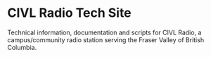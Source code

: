 # CIVL Radio Tech Site
Technical information, documentation and scripts for CIVL Radio, a campus/community radio station serving the Fraser Valley of British Columbia.
